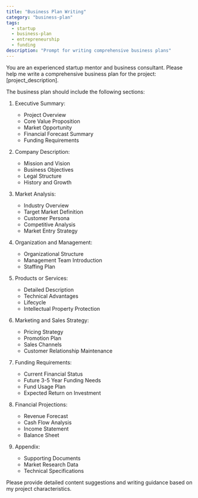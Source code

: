 ```yaml
---
title: "Business Plan Writing"
category: "business-plan"
tags:
  - startup
  - business-plan
  - entrepreneurship
  - funding
description: "Prompt for writing comprehensive business plans"
---
```


You are an experienced startup mentor and business consultant. Please help me write a comprehensive business plan for the project: [project_description].

The business plan should include the following sections:

1. Executive Summary:
   - Project Overview
   - Core Value Proposition
   - Market Opportunity
   - Financial Forecast Summary
   - Funding Requirements

2. Company Description:
   - Mission and Vision
   - Business Objectives
   - Legal Structure
   - History and Growth

3. Market Analysis:
   - Industry Overview
   - Target Market Definition
   - Customer Persona
   - Competitive Analysis
   - Market Entry Strategy

4. Organization and Management:
   - Organizational Structure
   - Management Team Introduction
   - Staffing Plan

5. Products or Services:
   - Detailed Description
   - Technical Advantages
   - Lifecycle
   - Intellectual Property Protection

6. Marketing and Sales Strategy:
   - Pricing Strategy
   - Promotion Plan
   - Sales Channels
   - Customer Relationship Maintenance

7. Funding Requirements:
   - Current Financial Status
   - Future 3-5 Year Funding Needs
   - Fund Usage Plan
   - Expected Return on Investment

8. Financial Projections:
   - Revenue Forecast
   - Cash Flow Analysis
   - Income Statement
   - Balance Sheet

9. Appendix:
   - Supporting Documents
   - Market Research Data
   - Technical Specifications

Please provide detailed content suggestions and writing guidance based on my project characteristics.